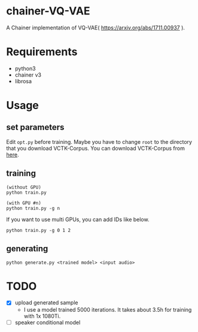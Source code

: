 # chainer-VQ-VAE
A Chainer implementation of VQ-VAE( https://arxiv.org/abs/1711.00937 ).

# Requirements
- python3
- chainer v3
- librosa

# Usage
## set parameters
Edit `opt.py` before training. Maybe you have to change `root` to the directory that you download VCTK-Corpus. You can download VCTK-Corpus from [here](http://homepages.inf.ed.ac.uk/jyamagis/page3/page58/page58.html).

## training
```
(without GPU)
python train.py

(with GPU #n)
python train.py -g n
```

If you want to use multi GPUs, you can add IDs like below.
```
python train.py -g 0 1 2
```

## generating
```
python generate.py <trained model> <input audio>
```

# TODO
- [x] upload generated sample
  - I use a model trained 5000 iterations. It takes about 3.5h for training with 1x 1080Ti.
- [ ] speaker conditional model
